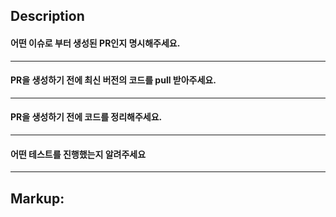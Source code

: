 <!--
MAKE SURE TO READ THE CONTRIBUTING GUIDE BEFORE CREATING A PR
https://vuetifyjs.com/getting-started/contributing

Provide a general summary of your changes in the title above
Keep the title short and descriptive, as it will be used as a commit message
PR titles should follow conventional-changelog-angular:
https://vuetifyjs.com/getting-started/contributing/#commit-guidelines
-->

## Description

<!--
Describe your changes in detail. Why is this change required? What problem does it solve?
If it fixes an open issue, please link to the issue here.
e.g. resolves #4213 or fixes #2312
-->

#### 어떤 이슈로 부터 생성된 PR인지 명시해주세요.

---

#### PR을 생성하기 전에 최신 버전의 코드를 pull 받아주세요.

---

#### PR을 생성하기 전에 코드를 정리해주세요.

---

#### 어떤 테스트를 진행했는지 알려주세요

---

## Markup:

<!--
Information on how to set up your local development environment can be found here:
https://vuetifyjs.com/getting-started/contributing/#setting-up-your-environment
Remove this section for documentation or test-only changes.
-->

<!-- Paste your FULL packages/vuetify/dev/Playground.vue here --->

```vue

```
